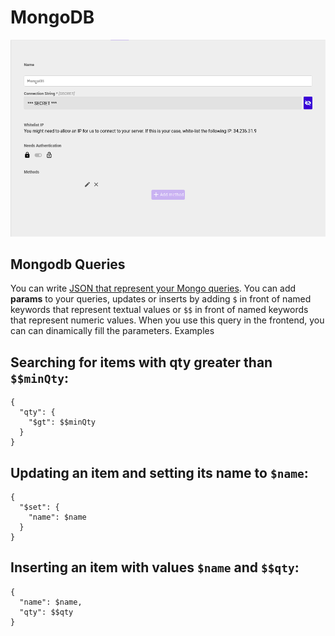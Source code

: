 # MongoDB

![](../.gitbook/assets/screenshot_from_2021-04-26_16-14-57.png)

## Mongodb Queries

You can write [JSON that represent your Mongo queries](https://docs.mongodb.com/manual/tutorial/query-documents/). You can add **params** to your queries, updates or inserts by adding `$` in front of named keywords that represent textual values or `$$` in front of named keywords that represent numeric values. When you use this query in the frontend, you can can dinamically fill the parameters. Examples

## Searching for items with qty greater than `$$minQty`:

```text
{
  "qty": {
    "$gt": $$minQty
  }
}
```

## Updating an item and setting its name to `$name`:

```text
{
  "$set": {
    "name": $name
  }
}
```

## Inserting an item with values `$name` and `$$qty`:

```text
{
  "name": $name,
  "qty": $$qty
}
```

